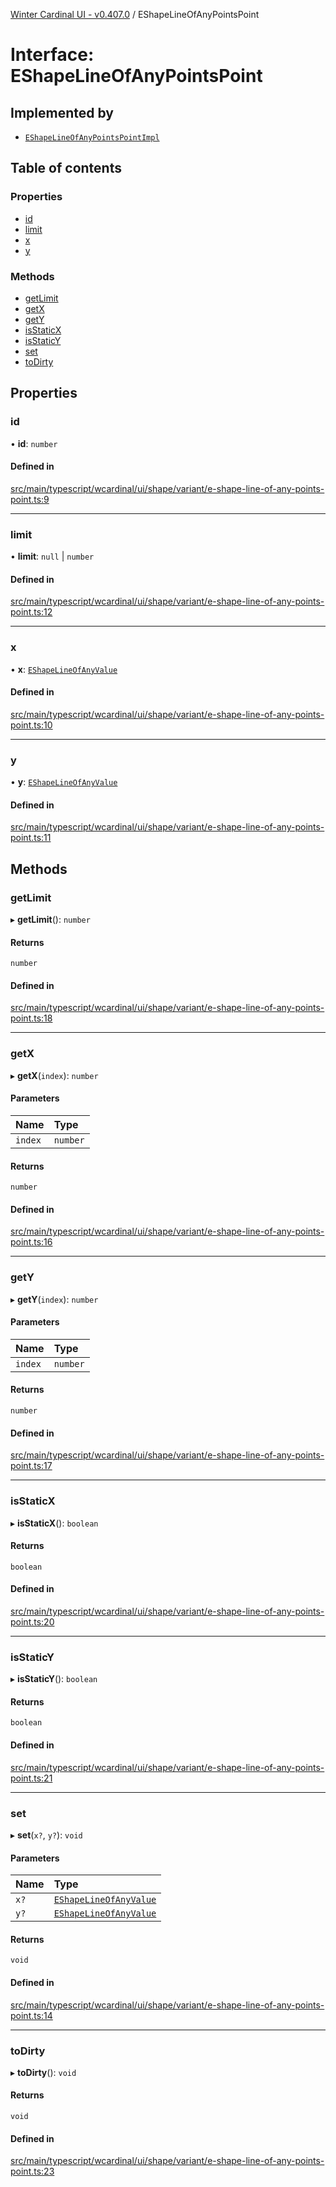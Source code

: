 [Winter Cardinal UI - v0.407.0](../index.md) / EShapeLineOfAnyPointsPoint

# Interface: EShapeLineOfAnyPointsPoint

## Implemented by

- [`EShapeLineOfAnyPointsPointImpl`](../classes/EShapeLineOfAnyPointsPointImpl.md)

## Table of contents

### Properties

- [id](EShapeLineOfAnyPointsPoint.md#id)
- [limit](EShapeLineOfAnyPointsPoint.md#limit)
- [x](EShapeLineOfAnyPointsPoint.md#x)
- [y](EShapeLineOfAnyPointsPoint.md#y)

### Methods

- [getLimit](EShapeLineOfAnyPointsPoint.md#getlimit)
- [getX](EShapeLineOfAnyPointsPoint.md#getx)
- [getY](EShapeLineOfAnyPointsPoint.md#gety)
- [isStaticX](EShapeLineOfAnyPointsPoint.md#isstaticx)
- [isStaticY](EShapeLineOfAnyPointsPoint.md#isstaticy)
- [set](EShapeLineOfAnyPointsPoint.md#set)
- [toDirty](EShapeLineOfAnyPointsPoint.md#todirty)

## Properties

### id

• **id**: `number`

#### Defined in

[src/main/typescript/wcardinal/ui/shape/variant/e-shape-line-of-any-points-point.ts:9](https://github.com/winter-cardinal/winter-cardinal-ui/blob/v0.407.0/src/main/typescript/wcardinal/ui/shape/variant/e-shape-line-of-any-points-point.ts#L9)

___

### limit

• **limit**: ``null`` \| `number`

#### Defined in

[src/main/typescript/wcardinal/ui/shape/variant/e-shape-line-of-any-points-point.ts:12](https://github.com/winter-cardinal/winter-cardinal-ui/blob/v0.407.0/src/main/typescript/wcardinal/ui/shape/variant/e-shape-line-of-any-points-point.ts#L12)

___

### x

• **x**: [`EShapeLineOfAnyValue`](../index.md#eshapelineofanyvalue)

#### Defined in

[src/main/typescript/wcardinal/ui/shape/variant/e-shape-line-of-any-points-point.ts:10](https://github.com/winter-cardinal/winter-cardinal-ui/blob/v0.407.0/src/main/typescript/wcardinal/ui/shape/variant/e-shape-line-of-any-points-point.ts#L10)

___

### y

• **y**: [`EShapeLineOfAnyValue`](../index.md#eshapelineofanyvalue)

#### Defined in

[src/main/typescript/wcardinal/ui/shape/variant/e-shape-line-of-any-points-point.ts:11](https://github.com/winter-cardinal/winter-cardinal-ui/blob/v0.407.0/src/main/typescript/wcardinal/ui/shape/variant/e-shape-line-of-any-points-point.ts#L11)

## Methods

### getLimit

▸ **getLimit**(): `number`

#### Returns

`number`

#### Defined in

[src/main/typescript/wcardinal/ui/shape/variant/e-shape-line-of-any-points-point.ts:18](https://github.com/winter-cardinal/winter-cardinal-ui/blob/v0.407.0/src/main/typescript/wcardinal/ui/shape/variant/e-shape-line-of-any-points-point.ts#L18)

___

### getX

▸ **getX**(`index`): `number`

#### Parameters

| Name | Type |
| :------ | :------ |
| `index` | `number` |

#### Returns

`number`

#### Defined in

[src/main/typescript/wcardinal/ui/shape/variant/e-shape-line-of-any-points-point.ts:16](https://github.com/winter-cardinal/winter-cardinal-ui/blob/v0.407.0/src/main/typescript/wcardinal/ui/shape/variant/e-shape-line-of-any-points-point.ts#L16)

___

### getY

▸ **getY**(`index`): `number`

#### Parameters

| Name | Type |
| :------ | :------ |
| `index` | `number` |

#### Returns

`number`

#### Defined in

[src/main/typescript/wcardinal/ui/shape/variant/e-shape-line-of-any-points-point.ts:17](https://github.com/winter-cardinal/winter-cardinal-ui/blob/v0.407.0/src/main/typescript/wcardinal/ui/shape/variant/e-shape-line-of-any-points-point.ts#L17)

___

### isStaticX

▸ **isStaticX**(): `boolean`

#### Returns

`boolean`

#### Defined in

[src/main/typescript/wcardinal/ui/shape/variant/e-shape-line-of-any-points-point.ts:20](https://github.com/winter-cardinal/winter-cardinal-ui/blob/v0.407.0/src/main/typescript/wcardinal/ui/shape/variant/e-shape-line-of-any-points-point.ts#L20)

___

### isStaticY

▸ **isStaticY**(): `boolean`

#### Returns

`boolean`

#### Defined in

[src/main/typescript/wcardinal/ui/shape/variant/e-shape-line-of-any-points-point.ts:21](https://github.com/winter-cardinal/winter-cardinal-ui/blob/v0.407.0/src/main/typescript/wcardinal/ui/shape/variant/e-shape-line-of-any-points-point.ts#L21)

___

### set

▸ **set**(`x?`, `y?`): `void`

#### Parameters

| Name | Type |
| :------ | :------ |
| `x?` | [`EShapeLineOfAnyValue`](../index.md#eshapelineofanyvalue) |
| `y?` | [`EShapeLineOfAnyValue`](../index.md#eshapelineofanyvalue) |

#### Returns

`void`

#### Defined in

[src/main/typescript/wcardinal/ui/shape/variant/e-shape-line-of-any-points-point.ts:14](https://github.com/winter-cardinal/winter-cardinal-ui/blob/v0.407.0/src/main/typescript/wcardinal/ui/shape/variant/e-shape-line-of-any-points-point.ts#L14)

___

### toDirty

▸ **toDirty**(): `void`

#### Returns

`void`

#### Defined in

[src/main/typescript/wcardinal/ui/shape/variant/e-shape-line-of-any-points-point.ts:23](https://github.com/winter-cardinal/winter-cardinal-ui/blob/v0.407.0/src/main/typescript/wcardinal/ui/shape/variant/e-shape-line-of-any-points-point.ts#L23)

